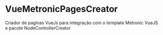 # VueMetronicPagesCreator


Criador de paginas VueJs para integração com o template Metronic VueJS e pacote NodeControllerCreator
